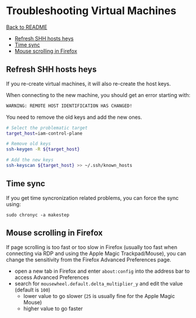 # Troubleshooting Virtual Machines

[Back to README](README.md)

- [Refresh SHH hosts heys](#refresh-shh-hosts-heys)
- [Time sync](#time-sync)
- [Mouse scrolling in Firefox](#mouse-scrolling-in-firefox)

## Refresh SHH hosts heys

If you re-create virtual machines, it will also re-create the host keys.

When connecting to the new machine, you should get an error starting with:

```txt
WARNING: REMOTE HOST IDENTIFICATION HAS CHANGED!
```

You need to remove the old keys and add the new ones.

```sh
# Select the problematic target
target_host=iam-control-plane

# Remove old keys
ssh-keygen -R ${target_host}

# Add the new keys
ssh-keyscan ${target_host} >> ~/.ssh/known_hosts
```

## Time sync

If you get time syncronization related problems, you can force the sync using:

```shell
sudo chronyc -a makestep
```

## Mouse scrolling in Firefox

If page scrolling is too fast or too slow in Firefox (usually too fast when
connecting via RDP and using the Apple Magic Trackpad/Mouse), you can change
the sensitivity from the Firefox Advanced Preferences page.

- open a new tab in Firefox and enter `about:config` into the address bar to
  access Advanced Preferences
- search for `mousewheel.default.delta_multiplier_y` and edit the value
  (default is `100`)
  - lower value to go slower (`25` is usually fine for the Apple Magic Mouse)
  - higher value to go faster
